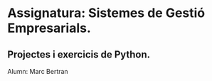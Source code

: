 # Assignatura: Sistemes de Gestió Empresarials.
## Projectes i exercicis de Python.
Alumn: Marc Bertran